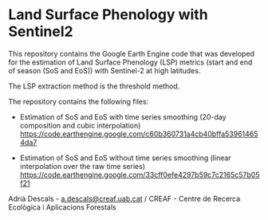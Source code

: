 # Land Surface Phenology with Sentinel2


This repository contains the Google Earth Engine code that was developed for the estimation of Land Surface Phenology (LSP) metrics (start and end of season (SoS and EoS)) with Sentinel-2 at high latitudes. 

The LSP extraction method is the threshold method.

The repository contains the following files:

- Estimation of SoS and EoS with time series smoothing (20-day composition and cubic interpolation)
  https://code.earthengine.google.com/c60b360731a4cb40bffa539614654da7
  
- Estimation of SoS and EoS without time series smoothing (linear interpolation over the raw time series)
  https://code.earthengine.google.com/33cff0efe4297b59c7c2165c57b05f21 
  
Adrià Descals - a.descals@creaf.uab.cat / CREAF - Centre de Recerca Ecològica i Aplicacions Forestals
